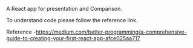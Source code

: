 A React app for presentation and Comparison. 

To understand code please follow the reference link.


Reference -https://medium.com/better-programming/a-comprehensive-guide-to-creating-your-first-react-app-afce025aa717
